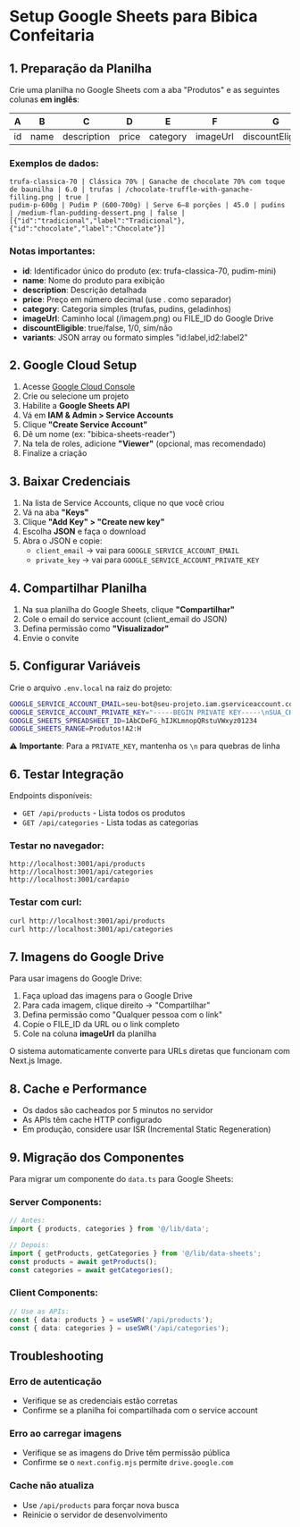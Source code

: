 # Setup Google Sheets para Bibica Confeitaria

## 1. Preparação da Planilha

Crie uma planilha no Google Sheets com a aba "Produtos" e as seguintes colunas **em inglês**:

| A  | B    | C           | D     | E        | F        | G                 | H         |
|----|------|-------------|-------|----------|----------|-------------------|-----------|
| id | name | description | price | category | imageUrl | discountEligible  | variants  |

### Exemplos de dados:

```
trufa-classica-70 | Clássica 70% | Ganache de chocolate 70% com toque de baunilha | 6.0 | trufas | /chocolate-truffle-with-ganache-filling.png | true | 
pudim-p-600g | Pudim P (600-700g) | Serve 6–8 porções | 45.0 | pudins | /medium-flan-pudding-dessert.png | false | [{"id":"tradicional","label":"Tradicional"},{"id":"chocolate","label":"Chocolate"}]
```

### Notas importantes:
- **id**: Identificador único do produto (ex: trufa-classica-70, pudim-mini)
- **name**: Nome do produto para exibição
- **description**: Descrição detalhada
- **price**: Preço em número decimal (use . como separador)
- **category**: Categoria simples (trufas, pudins, geladinhos)
- **imageUrl**: Caminho local (/imagem.png) ou FILE_ID do Google Drive
- **discountEligible**: true/false, 1/0, sim/não
- **variants**: JSON array ou formato simples "id:label,id2:label2"

## 2. Google Cloud Setup

1. Acesse [Google Cloud Console](https://console.cloud.google.com)
2. Crie ou selecione um projeto
3. Habilite a **Google Sheets API**
4. Vá em **IAM & Admin > Service Accounts**
5. Clique **"Create Service Account"**
6. Dê um nome (ex: "bibica-sheets-reader")
7. Na tela de roles, adicione **"Viewer"** (opcional, mas recomendado)
8. Finalize a criação

## 3. Baixar Credenciais

1. Na lista de Service Accounts, clique no que você criou
2. Vá na aba **"Keys"**
3. Clique **"Add Key" > "Create new key"**
4. Escolha **JSON** e faça o download
5. Abra o JSON e copie:
   - `client_email` → vai para `GOOGLE_SERVICE_ACCOUNT_EMAIL`
   - `private_key` → vai para `GOOGLE_SERVICE_ACCOUNT_PRIVATE_KEY`

## 4. Compartilhar Planilha

1. Na sua planilha do Google Sheets, clique **"Compartilhar"**
2. Cole o email do service account (client_email do JSON)
3. Defina permissão como **"Visualizador"**
4. Envie o convite

## 5. Configurar Variáveis

Crie o arquivo `.env.local` na raiz do projeto:

```bash
GOOGLE_SERVICE_ACCOUNT_EMAIL=seu-bot@seu-projeto.iam.gserviceaccount.com
GOOGLE_SERVICE_ACCOUNT_PRIVATE_KEY="-----BEGIN PRIVATE KEY-----\nSUA_CHAVE_PRIVADA_AQUI\n-----END PRIVATE KEY-----\n"
GOOGLE_SHEETS_SPREADSHEET_ID=1AbCDeFG_hIJKLmnopQRstuVWxyz01234
GOOGLE_SHEETS_RANGE=Produtos!A2:H
```

⚠️ **Importante**: Para a `PRIVATE_KEY`, mantenha os `\n` para quebras de linha

## 6. Testar Integração

Endpoints disponíveis:
- `GET /api/products` - Lista todos os produtos
- `GET /api/categories` - Lista todas as categorias

### Testar no navegador:
```
http://localhost:3001/api/products
http://localhost:3001/api/categories
http://localhost:3001/cardapio
```

### Testar com curl:
```bash
curl http://localhost:3001/api/products
curl http://localhost:3001/api/categories
```

## 7. Imagens do Google Drive

Para usar imagens do Google Drive:

1. Faça upload das imagens para o Google Drive
2. Para cada imagem, clique direito → "Compartilhar"
3. Defina permissão como "Qualquer pessoa com o link"
4. Copie o FILE_ID da URL ou o link completo
5. Cole na coluna **imageUrl** da planilha

O sistema automaticamente converte para URLs diretas que funcionam com Next.js Image.

## 8. Cache e Performance

- Os dados são cacheados por 5 minutos no servidor
- As APIs têm cache HTTP configurado
- Em produção, considere usar ISR (Incremental Static Regeneration)

## 9. Migração dos Componentes

Para migrar um componente do `data.ts` para Google Sheets:

### Server Components:
```typescript
// Antes:
import { products, categories } from '@/lib/data';

// Depois:
import { getProducts, getCategories } from '@/lib/data-sheets';
const products = await getProducts();
const categories = await getCategories();
```

### Client Components:
```typescript
// Use as APIs:
const { data: products } = useSWR('/api/products');
const { data: categories } = useSWR('/api/categories');
```

## Troubleshooting

### Erro de autenticação
- Verifique se as credenciais estão corretas
- Confirme se a planilha foi compartilhada com o service account

### Erro ao carregar imagens
- Verifique se as imagens do Drive têm permissão pública
- Confirme se o `next.config.mjs` permite `drive.google.com`

### Cache não atualiza
- Use `/api/products` para forçar nova busca
- Reinicie o servidor de desenvolvimento